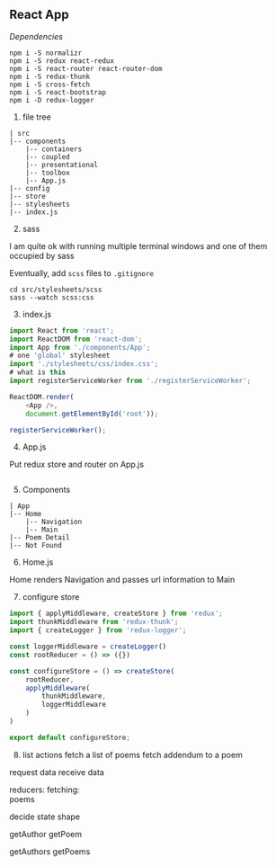## React App 

_Dependencies_
```
npm i -S normalizr 
npm i -S redux react-redux 
npm i -S react-router react-router-dom 
npm i -S redux-thunk
npm i -S cross-fetch
npm i -S react-bootstrap
npm i -D redux-logger 

```

1. file tree 
```
| src 
|-- components
    |-- containers
    |-- coupled
    |-- presentational
    |-- toolbox
    |-- App.js
|-- config 
|-- store  
|-- stylesheets 
|-- index.js

```
2. sass 

I am quite ok with running multiple terminal windows and one of them occupied by sass 

Eventually, add `scss` files to `.gitignore`
```
cd src/stylesheets/scss 
sass --watch scss:css
```

3. index.js 
```javascript
import React from 'react';
import ReactDOM from 'react-dom';
import App from './components/App';
# one 'global' stylesheet 
import './stylesheets/css/index.css';
# what is this 
import registerServiceWorker from './registerServiceWorker';

ReactDOM.render(
	<App />, 
	document.getElementById('root'));

registerServiceWorker(); 
```

4. App.js 

Put redux store and router on App.js 

```javascript 
```

5. Components 

```
| App 
|-- Home
	|-- Navigation  
	|-- Main 
|-- Poem Detail
|-- Not Found  
```

6. Home.js 

Home renders Navigation and passes url information to Main  

7. configure store 
```javascript 
import { applyMiddleware, createStore } from 'redux';
import thunkMiddleware from 'redux-thunk';
import { createLogger } from 'redux-logger';

const loggerMiddleware = createLogger()
const rootReducer = () => ({})

const configureStore = () => createStore(
	rootReducer, 
	applyMiddleware(
		thunkMiddleware, 
		loggerMiddleware
	)
)

export default configureStore;
```

8. list actions 
fetch a list of poems 
fetch addendum to a poem 

request data 
receive data

reducers: 
fetching:  
poems 

decide state shape 

getAuthor 
getPoem 

getAuthors 
getPoems 


